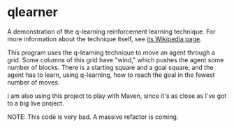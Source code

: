 qlearner
========

A demonstration of the q-learning reinforcement learning technique. For more
information about the technique itself, see [its Wikipedia page][wiki].

This program uses the q-learning technique to move an agent through a grid.
Some columns of this grid have "wind," which pushes the agent some number of
blocks. There is a starting square and a goal square, and the agent has to
learn, using q-learning, how to reach the goal in the fewest number of moves.

I am also using this project to play with Maven, since it's as close as I've
got to a big live project.

NOTE: This code is very bad. A massive refactor is coming.

[wiki]: https://en.wikipedia.org/wiki/Q_learning "Q-learning - Wikipedia, the free encycopedia"
